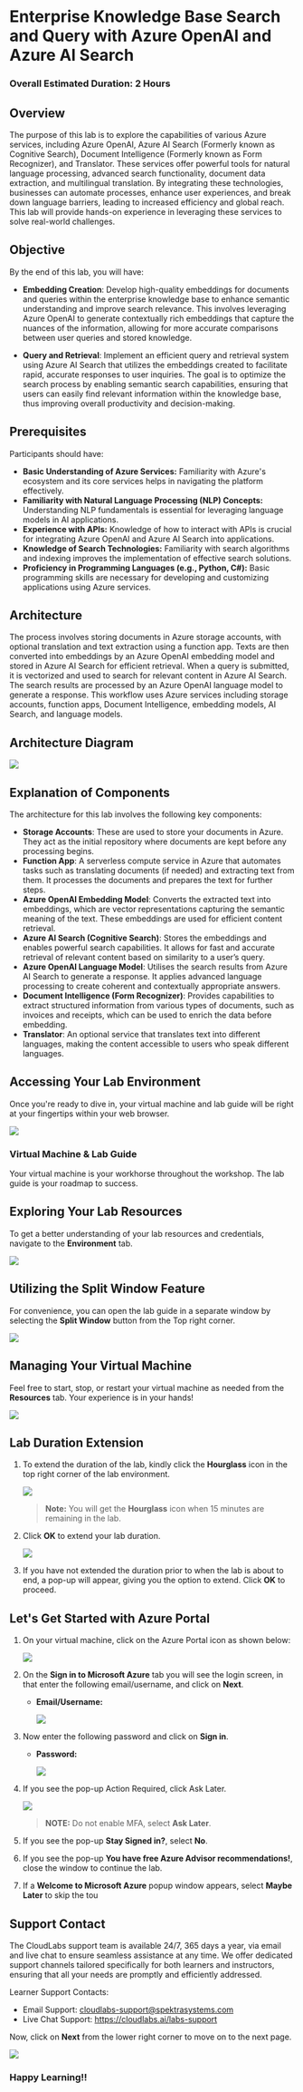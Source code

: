 # Enterprise Knowledge Base Search and Query with Azure OpenAI and Azure AI Search

### Overall Estimated Duration: 2 Hours

## Overview 

The purpose of this lab is to explore the capabilities of various Azure services, including Azure OpenAI, Azure AI Search (Formerly known as Cognitive Search), Document Intelligence (Formerly known as Form Recognizer), and Translator. These services offer powerful tools for natural language processing, advanced search functionality, document data extraction, and multilingual translation. By integrating these technologies, businesses can automate processes, enhance user experiences, and break down language barriers, leading to increased efficiency and global reach. This lab will provide hands-on experience in leveraging these services to solve real-world challenges.

## Objective

By the end of this lab, you will have:

- **Embedding Creation**: Develop high-quality embeddings for documents and queries within the enterprise knowledge base to enhance semantic understanding and improve search relevance. This involves leveraging Azure OpenAI to generate contextually rich embeddings that capture the nuances of the information, allowing for more accurate comparisons between user queries and stored knowledge.

- **Query and Retrieval**: Implement an efficient query and retrieval system using Azure AI Search that utilizes the embeddings created to facilitate rapid, accurate responses to user inquiries. The goal is to optimize the search process by enabling semantic search capabilities, ensuring that users can easily find relevant information within the knowledge base, thus improving overall productivity and decision-making.


## Prerequisites

Participants should have:

- **Basic Understanding of Azure Services:** Familiarity with Azure's ecosystem and its core services helps in navigating the platform effectively.
- **Familiarity with Natural Language Processing (NLP) Concepts:** Understanding NLP fundamentals is essential for leveraging language models in AI applications.
- **Experience with APIs:** Knowledge of how to interact with APIs is crucial for integrating Azure OpenAI and Azure AI Search into applications.
- **Knowledge of Search Technologies:** Familiarity with search algorithms and indexing improves the implementation of effective search solutions.
- **Proficiency in Programming Languages (e.g., Python, C#):** Basic programming skills are necessary for developing and customizing applications using Azure services.

## Architecture

The process involves storing documents in Azure storage accounts, with optional translation and text extraction using a function app. Texts are then converted into embeddings by an Azure OpenAI embedding model and stored in Azure AI Search for efficient retrieval. When a query is submitted, it is vectorized and used to search for relevant content in Azure AI Search. The search results are processed by an Azure OpenAI language model to generate a response. This workflow uses Azure services including storage accounts, function apps, Document Intelligence, embedding models, AI Search, and language models.

## Architecture Diagram

![](./media/30.png)

## Explanation of Components

The architecture for this lab involves the following key components:

- **Storage Accounts**: These are used to store your documents in Azure. They act as the initial repository where documents are kept before any processing begins.
- **Function App**: A serverless compute service in Azure that automates tasks such as translating documents (if needed) and extracting text from them. It processes the documents and prepares the text for further steps.
- **Azure OpenAI Embedding Model**: Converts the extracted text into embeddings, which are vector representations capturing the semantic meaning of the text. These embeddings are used for efficient content retrieval.
- **Azure AI Search (Cognitive Search)**: Stores the embeddings and enables powerful search capabilities. It allows for fast and accurate retrieval of relevant content based on similarity to a user’s query.
- **Azure OpenAI Language Model**: Utilises the search results from Azure AI Search to generate a response. It applies advanced language processing to create coherent and contextually appropriate answers.
- **Document Intelligence (Form Recognizer)**: Provides capabilities to extract structured information from various types of documents, such as invoices and receipts, which can be used to enrich the data before embedding.
- **Translator**: An optional service that translates text into different languages, making the content accessible to users who speak different languages.

## Accessing Your Lab Environment
 
Once you're ready to dive in, your virtual machine and lab guide will be right at your fingertips within your web browser.
 
![](./media/1.png)

### Virtual Machine & Lab Guide
 
Your virtual machine is your workhorse throughout the workshop. The lab guide is your roadmap to success.
 
## Exploring Your Lab Resources
 
To get a better understanding of your lab resources and credentials, navigate to the **Environment** tab.
 
![](./media/2.png)
 
## Utilizing the Split Window Feature
 
For convenience, you can open the lab guide in a separate window by selecting the **Split Window** button from the Top right corner.
 
![](./media/3.png)
 
## Managing Your Virtual Machine
 
Feel free to start, stop, or restart your virtual machine as needed from the **Resources** tab. Your experience is in your hands!
 
![](./media/4.png)
 
## Lab Duration Extension

1. To extend the duration of the lab, kindly click the **Hourglass** icon in the top right corner of the lab environment. 

    ![](./media/5.png)

    >**Note:** You will get the **Hourglass** icon when 15 minutes are remaining in the lab.

2. Click **OK** to extend your lab duration.
 
   ![](./media/6.png)

3. If you have not extended the duration prior to when the lab is about to end, a pop-up will appear, giving you the option to extend. Click **OK** to proceed.

## Let's Get Started with Azure Portal
 
1. On your virtual machine, click on the Azure Portal icon as shown below:
 
   ![](./media/7.png)

2. On the **Sign in to Microsoft Azure** tab you will see the login screen, in that enter the following email/username, and click on **Next**.
 
   - **Email/Username:** <inject key="AzureAdUserEmail"></inject>
 
     ![](./media/8.png)
 
3. Now enter the following password and click on **Sign in**.
 
   - **Password:** <inject key="AzureAdUserPassword"></inject>
 
     ![](./media/9.png)
 
1. If you see the pop-up Action Required, click Ask Later.

   ![](media/asklater.png)

   >**NOTE:** Do not enable MFA, select **Ask Later**.
     
1. If you see the pop-up **Stay Signed in?**, select **No**.

1. If you see the pop-up **You have free Azure Advisor recommendations!**, close the window to continue the lab.

1. If a **Welcome to Microsoft Azure** popup window appears, select **Maybe Later** to skip the tou
   
## Support Contact
 
The CloudLabs support team is available 24/7, 365 days a year, via email and live chat to ensure seamless assistance at any time. We offer dedicated support channels tailored specifically for both learners and instructors, ensuring that all your needs are promptly and efficiently addressed.

Learner Support Contacts:
- Email Support: cloudlabs-support@spektrasystems.com
- Live Chat Support: https://cloudlabs.ai/labs-support

Now, click on **Next** from the lower right corner to move on to the next page.
 
   ![](./media/10.png)

### Happy Learning!!
